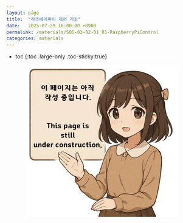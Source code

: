 ```yaml
---
layout: page
title:  "라즈베리파이 제어 기초"
date:   2025-07-29 10:00:00 +0900
permalink: /materials/S05-03-02-01_01-RaspberryPiControl
categories: materials
---
```

* toc
{:toc .large-only .toc-sticky:true}


<div class="insert-image" style="text-align: center;">
    <img style="width: 400px;" src="/assets/img/PagePreparing.png">
</div>
